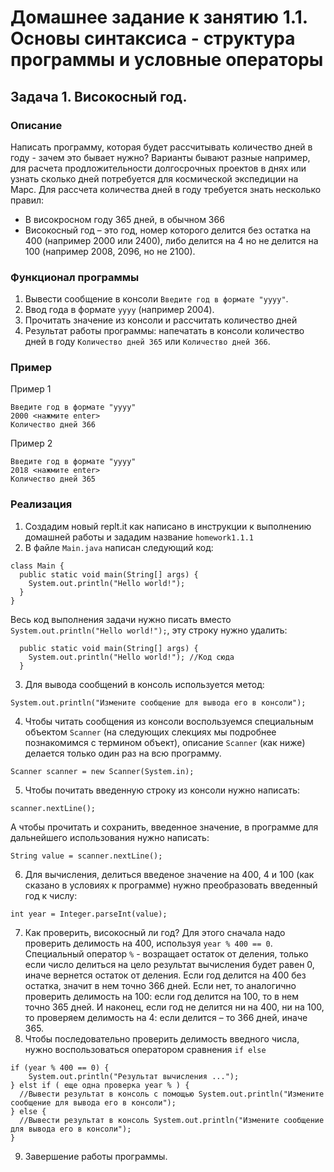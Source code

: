 # Домашнее задание к занятию 1.1. Основы синтаксиса - структура программы и условные операторы
## Задача 1. Високосный год.

### Описание
Написать программу, которая будет рассчитывать количество дней в году - зачем это бывает нужно? Варианты бывают разные например, для расчета продложительности долгосрочных проектов в днях или
узнать сколько дней потребуется для космической экспедиции на Марс.
Для рассчета количества дней в году требуется знать несколько правил:
- В високросном году 365 дней, в обычном 366
- Високосный год – это год, номер которого делится без остатка на 400 (например 2000 или 2400), либо делится на 4 но не делится на 100 (например 2008, 2096, но не 2100).

### Функционал программы
1. Вывести сообщение в консоли `Введите год в формате "yyyy"`.
2. Ввод года в формате `yyyy` (например 2004).
3. Прочитать значение из консоли и рассчитать количество дней
4. Результат работы программы: напечатать в консоли количество дней в году `Количество дней 365` или `Количество дней 366`.

### Пример
Пример 1
```
Введите год в формате "yyyy"
2000 <нажмите enter>
Количество дней 366
```
Пример 2
```
Введите год в формате "yyyy"
2018 <нажмите enter>
Количество дней 365
```

### Реализация
1. Создадим новый replt.it как написано в инструкции к выполнению домашней работы и зададим название `homework1.1.1`
2. В файле `Main.java` написан следующий код:
```
class Main {
  public static void main(String[] args) {
    System.out.println("Hello world!");
  }
}
``` 
Весь код выполнения задачи нужно писать вместо `System.out.println("Hello world!");`, эту строку нужно удалить:
```
  public static void main(String[] args) {
    System.out.println("Hello world!"); //Код сюда
  }
```
3. Для вывода сообщений в консоль используется метод:
```
System.out.println("Измените сообщение для вывода его в консоли");
```
4. Чтобы читать сообщения из консоли воспользуемся специальным объектом `Scanner` (на следующих слекциях
мы подробнее познакомимся с термином объект), описание `Scanner` (как ниже) делается только один раз на всю программу.
```
Scanner scanner = new Scanner(System.in);
``` 
5. Чтобы почитать введенную строку из консоли нужно написать:
```
scanner.nextLine();
```
А чтобы прочитать и сохранить, введенное значение, в программе для дальнейшего использования нужно написать:
```
String value = scanner.nextLine();
```
6. Для вычисления, делиться введеное значение на 400, 4 и 100 (как сказано в условиях к программе) нужно преобразовать
введенный год к числу:
```
int year = Integer.parseInt(value);
```
7. Как проверить, високосный ли год? 
Для этого сначала надо проверить делимость на 400, используя `year % 400 == 0`. Специальный оператор `%` - возращает остаток от деления, только если число делиться на цело результат вычисления будет равен 0, иначе вернется остаток от деления.
Если год делится на 400 без остатка, значит в нем точно 366 дней. Если нет, то аналогично проверить делимость на 100: если год делится на 100, то в нем точно 365 дней. И наконец, если год не делится ни на 400, ни на 100, то проверяем делимость на 4: если делится – то 366 дней, иначе 365.
8. Чтобы последовательно проверить делимость введного числа, нужно воспользоваться оператором сравнения `if else`
```
if (year % 400 == 0) {
    System.out.println("Результат вычисления ...");
} elst if ( еще одна проверка year % ) {
  //Вывести результат в консоль с помощью System.out.println("Измените сообщение для вывода его в консоли");
} else {
  //Вывести результат в консоль System.out.println("Измените сообщение для вывода его в консоли");
}
```
9. Завершение работы программы.